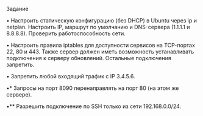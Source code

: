 Задание

• Настроить статическую конфигурацию (без DHCP) в Ubuntu через ip и netplan.
Настроить IP, маршрут по умолчанию и DNS-сервера (1.1.1.1 и 8.8.8.8).
Проверить работоспособность сети.

• Настроить правила iptables для доступности сервисов на TCP-портах 22, 80 и 443.
Также сервер должен иметь возможность устанавливать подключения к серверу обновлений.
Остальные подключения запретить.

• Запретить любой входящий трафик с IP 3.4.5.6.

•* Запросы на порт 8090 перенаправлять на порт 80 (на этом же сервере).

•** Разрешить подключение по SSH только из сети 192.168.0.0/24.

